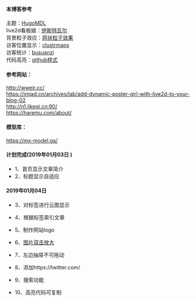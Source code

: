 #### 本博客参考
主题：[HugoMDL](https://github.com/jchatkinson/HugoMDL)<br>
live2d看板娘：[伊斯特瓦尔](https://github.com/eeg1412/Live2dHistoire)<br>
背景粒子效应：[网状粒子效果](https://github.com/whxaxes/canvas-test)<br>
访客位置显示：[clustrmaps](https://clustrmaps.com/site/1aim3?utm_source=widget&utm_campaign=widget_ctr)<br>
访客统计：[busuanzi](http://busuanzi.ibruce.info/)<br>
代码高亮：[github样式](https://tonybai.com/2015/09/23/intro-of-gohugo/)
#### 参考网站：
http://wweir.cc/<br>
https://imjad.cn/archives/lab/add-dynamic-poster-girl-with-live2d-to-your-blog-02<br>
http://n1.likeqi.cn:90/<br>
https://haremu.com/about/
#### 模型库：
https://mx-model.ga/
#### 计划完成(2019年01月03日 )
- 1、首页显示文章简介<br>
- 2、标题显示自适应<br>

#### 2019年01月04日 
- 3、对标签进行云图显示<br>
- 4、根据标签索引文章<br>
- 5、制作网站logo<br>
- 6、[图片双击放大](https://www.cnblogs.com/xuyuntao/p/4965818.html)
- 7、左边抽屉不可拖动

- 8、添加https://twitter.com/
- 9、搜索功能
- 10、高亮代码可复制

